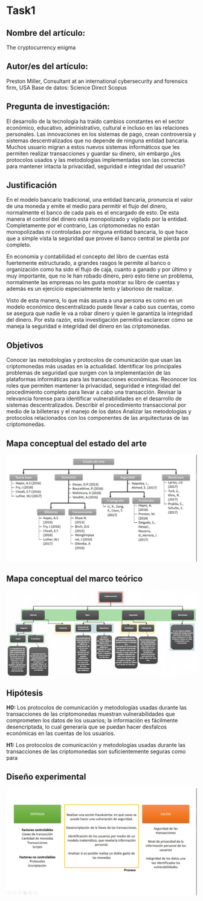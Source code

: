 # Task1

## Nombre del artículo:
The cryptocurrency enigma
## Autor/es del artículo: 
Preston Miller, Consultant at an international cybersecurity and forensics firm, USA
Base de datos: 
Science Direct
Scopus

## Pregunta de investigación: 
El desarrollo de la tecnología ha traído cambios constantes en el sector económico, educativo, administrativo, cultural e incluso en las relaciones personales. Las innovaciones en los sistemas de pago, crean controversia y sistemas descentralizados que no depende de ninguna entidad bancaria. Muchos usuario migran a estos nuevos sistemas informáticos que les permiten realizar transacciones y guardar su dinero, sin embargo ¿los protocolos usados y las metodologías implementadas son las correctas para mantener intacta la privacidad, seguridad e integridad del usuario?

## Justificación
En el modelo bancario tradicional, una entidad bancaria, pronuncia el valor de una moneda y emite el medio para permitir el flujo del dinero, normalmente el banco de cada país es el encargado de esto. De esta manera el control del dinero está monopolizado y vigilado por la entidad. Completamente por el contrario, Las criptomonedas no están monopolizadas ni controladas por ninguna entidad bancaria, lo que hace que a simple vista la seguridad que provee el banco central se pierda por completo.

En economía y contabilidad el concepto del libro de cuentas está fuertemente estructurado, a grandes rasgos le permite al banco o organización como ha sido el flujo de caja, cuanto a ganado y por último y muy importante, que no le han robado dinero, pero esto tiene un problema, normalmente las empresas no les gusta mostrar su libro de cuentas y además es un ejercicio especialmente lento y laborioso de realizar.

Visto de esta manera, lo que más asusta a una persona es como en un modelo económico descentralizado puede llevar a cabo sus cuentas, como se asegura que nadie le va a robar dinero y quien le garantiza la integridad del dinero. Por esta razón, esta investigación permitirá esclarecer cómo se maneja la seguridad e integridad del dinero en las criptomonedas.

## Objetivos
Conocer las metodologías y protocolos de comunicación que usan las criptomonedas más usadas en la actualidad.
Identificar los principales problemas de seguridad que surgen con la implementación de las plataformas informáticas para las transacciones económicas.
Reconocer los roles que permiten mantener la privacidad, seguridad e integridad del procedimiento completo para llevar a cabo una transacción.
Revisar la relevancia forense para identificar vulnerabilidades en el desarrollo de sistemas descentralizados.
Describir el procedimiento transaccional por medio de la billeteras y el manejo de los datos
Analizar las metodologías y protocolos relacionados con los componentes de las arquitecturas de las criptomonedas.

## Mapa conceptual del estado del arte
![Diseño experimental](assets/img/task1/estado-del-arte.jpg)

## Mapa conceptual del marco teórico
![Diseño experimental](assets/img/task1/marco-teorico.jpg)

## Hipótesis

**H0:** Los protocolos de comunicación y metodologías usadas durante las transacciones de las criptomonedas muestran vulnerabilidades que comprometen los datos de los usuarios; la información es fácilmente desencriptada, lo cual generaría que se puedan hacer desfalcos económicas en las cuentas de los usuarios.

**H1:** Los protocolos de comunicación y metodologías usadas durante las transacciones de las criptomonedas son suficientemente seguras como para 

## Diseño experimental
![Diseño experimental](assets/img/task1/diseno-experimental.jpg)